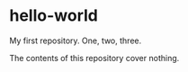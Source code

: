 # hello-world
My first repository.
One, two, three.

The contents of this repository cover nothing.
